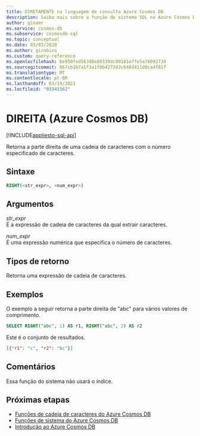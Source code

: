 ```yaml
---
title: DIRETAMENTE na linguagem de consulta Azure Cosmos DB
description: Saiba mais sobre a função do sistema SQL no Azure Cosmos DB.
author: ginamr
ms.service: cosmos-db
ms.subservice: cosmosdb-sql
ms.topic: conceptual
ms.date: 03/03/2020
ms.author: girobins
ms.custom: query-reference
ms.openlocfilehash: be950fed563d8e80339dc80181e7fe5a78092734
ms.sourcegitcommit: 867cb1b7a1f3a1f0b427282c648d411d0ca4f81f
ms.translationtype: MT
ms.contentlocale: pt-BR
ms.lasthandoff: 03/19/2021
ms.locfileid: "93341562"
---
```

# <a name="right-azure-cosmos-db"></a>DIREITA (Azure Cosmos DB)
[!INCLUDE[appliesto-sql-api](includes/appliesto-sql-api.md)]

 Retorna a parte direita de uma cadeia de caracteres com o número especificado de caracteres.  
  
## <a name="syntax"></a>Sintaxe
  
```sql
RIGHT(<str_expr>, <num_expr>)  
```  
  
## <a name="arguments"></a>Argumentos
  
*str_expr*  
   É a expressão de cadeia de caracteres da qual extrair caracteres.  
  
*num_expr*  
   É uma expressão numérica que especifica o número de caracteres.  
  
## <a name="return-types"></a>Tipos de retorno
  
  Retorna uma expressão de cadeia de caracteres.  
  
## <a name="examples"></a>Exemplos
  
  O exemplo a seguir retorna a parte direita de "abc" para vários valores de comprimento.  
  
```sql
SELECT RIGHT("abc", 1) AS r1, RIGHT("abc", 2) AS r2 
```  
  
 Este é o conjunto de resultados.  
  
```json
[{"r1": "c", "r2": "bc"}]  
```  

## <a name="remarks"></a>Comentários

Essa função do sistema não usará o índice.

## <a name="next-steps"></a>Próximas etapas

- [Funções de cadeia de caracteres do Azure Cosmos DB](sql-query-string-functions.md)
- [Funções de sistema do Azure Cosmos DB](sql-query-system-functions.md)
- [Introdução ao Azure Cosmos DB](introduction.md)
